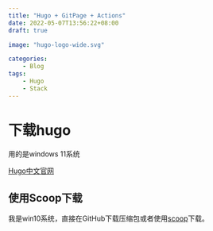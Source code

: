 ```yaml
---
title: "Hugo + GitPage + Actions"
date: 2022-05-07T13:56:22+08:00
draft: true

image: "hugo-logo-wide.svg"

categories:
    - Blog
tags:
    - Hugo
    - Stack
---
```

# 下载hugo
用的是windows 11系统

[Hugo中文官网](https://www.gohugo.cn/)
## 使用Scoop下载
我是win10系统，直接在GitHub下载压缩包或者使用[scoop](https://scoop.sh/)下载。
